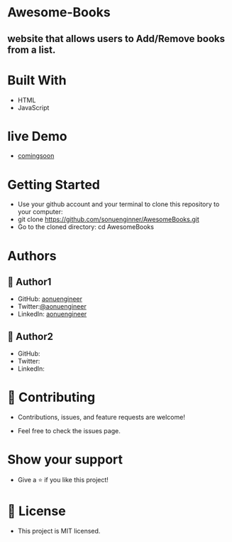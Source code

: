 # Awesome-Books

## website that allows users to Add/Remove books from a list.


# Built With
- HTML 
- JavaScript

# live Demo 
- [comingsoon]()

# Getting Started
  - Use your github account and your terminal to clone this repository to your computer:
  - git clone https://github.com/sonuenginner/AwesomeBooks.git
  - Go to the cloned directory: cd AwesomeBooks


# Authors

## 👤 Author1

- GitHub: [aonuengineer](https://github.com/sonuengineer)
- Twitter:[@aonuengineer](https://www.twitter.com/)
- LinkedIn: [aonuengineer](https://www.linkedin.com/in/)

## 👤 Author2

- GitHub: [](https://github.com/)
- Twitter: [](https://twitter.com/)
- LinkedIn: [](https://www.linkedin.com//)

# 🤝 Contributing
- Contributions, issues, and feature requests are welcome!

- Feel free to check the issues page.

# Show your support
- Give a ⭐️ if you like this project!


# 📝 License
- This project is MIT licensed.
